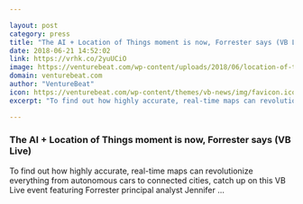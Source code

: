 ```yaml
---

layout: post
category: press
title: "The AI + Location of Things moment is now, Forrester says (VB Live)"
date: 2018-06-21 14:52:02
link: https://vrhk.co/2yuUCiO
image: https://venturebeat.com/wp-content/uploads/2018/06/location-of-things.shutterstock_662226349.jpg?fit=1200%2C850&strip=all
domain: venturebeat.com
author: "VentureBeat"
icon: https://venturebeat.com/wp-content/themes/vb-news/img/favicon.ico
excerpt: "To find out how highly accurate, real-time maps can revolutionize everything from autonomous cars to connected cities, catch up on this VB Live event featuring Forrester principal analyst Jennifer …"

---
```


### The AI + Location of Things moment is now, Forrester says (VB Live)

To find out how highly accurate, real-time maps can revolutionize everything from autonomous cars to connected cities, catch up on this VB Live event featuring Forrester principal analyst Jennifer …